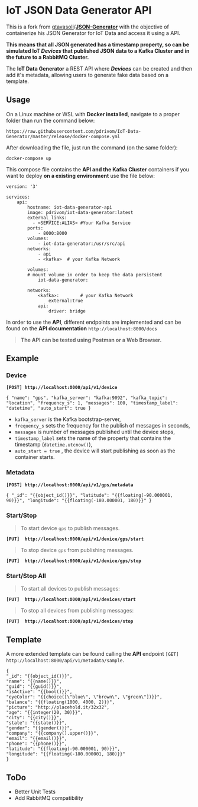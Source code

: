 


# IoT JSON Data Generator API




This is a fork from [gtavasoli](https://github.com/gtavasoli)/**[JSON-Generator](https://github.com/gtavasoli/JSON-Generator)** with the objective of containerize his JSON Generator for IoT Data and access it using a API.

**This means that all JSON generated has a timestamp property, so can be simulated IoT *Devices* that published JSON data to a Kafka Cluster and in the future to a RabbitMQ Cluster.**


The **IoT Data Generator** a REST API where ***Devices*** can be created and then add it's metadata, allowing users to generate fake data based on a template.





## Usage


 On a Linux machine or WSL with **Docker installed**, navigate to a proper folder  than run the command below:

    https://raw.githubusercontent.com/pdrivom/IoT-Data-Generator/master/release/docker-compose.yml

After downloading the file, just run the command (on the same folder):

    docker-compose up

This compose file contains the **API and the Kafka Cluster** containers if you want to deploy **on a existing environment** use the file below:

	version: '3'

	services:
		api:
			hostname: iot-data-generator-api
			image: pdrivom/iot-data-generator:latest
			external_links:
			  - <SERVICE:ALIAS>	#Your Kafka Service
			ports:
				- 8000:8000
			volumes:
				- iot-data-generator:/usr/src/api
			networks:
				- api
				- <kafka>  # your Kafka Network

			volumes:
			# mount volume in order to keep the data persistent
				iot-data-generator:

			networks:
				<kafka>: 		# your Kafka Network
					external:true
				api:
					driver: bridge


In order to use the **API**, different endpoints are implemented and can be found on the **API documentation** `http://localhost:8000/docs`


> **The API can be tested using Postman or a Web Browser.**

## Example
### Device

**`[POST] http://localhost:8000/api/v1/device`**

`
	{
	"name": "gps",
	"kafka_server": "kafka:9092",
	"kafka_topic": "location",
	"frequency_s": 1,
	"messages": 100,
	"timestamp_label": "datetime",
	"auto_start": true
	}
`


- `kafka_server` is the Kafka bootstrap-server,
- `frequency_s` sets the frequency for the publish of messages in seconds,
- `messages` is number of messages published until the device stops,
- `timestamp_label` sets the name of the property that contains the timestamp (`datetime.utcnow()`),
- `auto_start = true` , the device will start publishing as soon as the container starts.

### Metadata
**`[POST] http://localhost:8000/api/v1/gps/metadata`**

`
	{
	"_id": "{{object_id()}}",
	"latitude": "{{floating(-90.000001, 90)}}",
	"longitude": "{{floating(-180.000001, 180)}}"
	}
`

### Start/Stop
 >To start device `gps` to publish messages.

**`[PUT]  http://localhost:8000/api/v1/device/gps/start`**

>To stop device `gps` from publishing messages.

**`[PUT]  http://localhost:8000/api/v1/device/gps/stop`**


### Start/Stop All

 >To start all devices to publish messages:
 >
**`[PUT]  http://localhost:8000/api/v1/devices/start`**

 >To stop all devices from publishing messages:

**`[PUT]  http://localhost:8000/api/v1/devices/stop`**

## Template

A more extended template can be found calling the **API** endpoint `[GET] http://localhost:8000/api/v1/metadata/sample`.

    {
	"_id": "{{object_id()}}",
	"name": "{{name()}}",
	"guid": "{{guid()}}",
	"isActive": "{{bool()}}",
	"eyeColor": "{{choice([\"blue\", \"brown\", \"green\"])}}",
	"balance": "{{floating(1000, 4000, 2)}}",
	"picture": "http://placehold.it/32x32",
	"age": "{{integer(20, 30)}}",
	"city": "{{city()}}",
	"state": "{{state()}}",
	"gender": "{{gender()}}",
	"company": "{{company().upper()}}",
	"email": "{{email()}}",
	"phone": "{{phone()}}",
	"latitude": "{{floating(-90.000001, 90)}}",
	"longitude": "{{floating(-180.000001, 180)}}"
	}


## ToDo

- Better Unit Tests
- Add RabbitMQ compatibility
